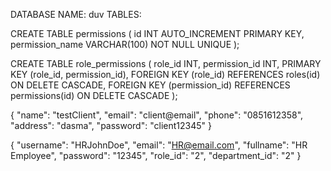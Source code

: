 DATABASE NAME: duv
TABLES:

CREATE TABLE permissions (
id INT AUTO_INCREMENT PRIMARY KEY,
permission_name VARCHAR(100) NOT NULL UNIQUE
);

CREATE TABLE role_permissions (
role_id INT,
permission_id INT,
PRIMARY KEY (role_id, permission_id),
FOREIGN KEY (role_id) REFERENCES roles(id) ON DELETE CASCADE,
FOREIGN KEY (permission_id) REFERENCES permissions(id) ON DELETE CASCADE
);

{
"name": "testClient",
"email": "client@email",
"phone": "0851612358",
"address": "dasma",
"password": "client12345"
}

{
"username": "HRJohnDoe",
"email": "HR@email.com",
"fullname": "HR Employee",
"password": "12345",
"role_id": "2",
"department_id": "2"
}
